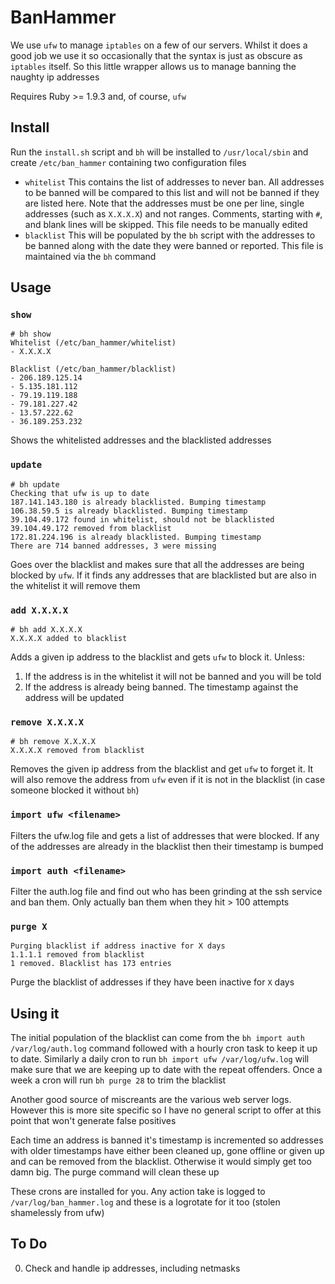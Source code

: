 # BanHammer

We use `ufw` to manage `iptables` on a few of our servers. Whilst it does a good job we use it so occasionally that the syntax is just as obscure as `iptables` itself. So this little wrapper allows us to manage banning the naughty ip addresses

Requires Ruby >= 1.9.3 and, of course, `ufw`

## Install

Run the `install.sh` script and `bh` will be installed to `/usr/local/sbin` and create `/etc/ban_hammer` containing two configuration files

* `whitelist` This contains the list of addresses to never ban. All addresses to be banned will be compared to this list and will not be banned if they are listed here. Note that the addresses must be one per line, single addresses (such as `X.X.X.X`) and not ranges. Comments, starting with `#`, and blank lines will be skipped. This file needs to be manually edited
* `blacklist` This will be populated by the `bh` script with the addresses to be banned along with the date they were banned or reported. This file is maintained via the `bh` command

## Usage

### `show`

	# bh show
	Whitelist (/etc/ban_hammer/whitelist)
	- X.X.X.X
	
	Blacklist (/etc/ban_hammer/blacklist)
	- 206.189.125.14
	- 5.135.181.112
	- 79.19.119.188
	- 79.181.227.42
	- 13.57.222.62
	- 36.189.253.232

Shows the whitelisted addresses and the blacklisted addresses

### `update`

	# bh update
	Checking that ufw is up to date
	187.141.143.180 is already blacklisted. Bumping timestamp
	106.38.59.5 is already blacklisted. Bumping timestamp
	39.104.49.172 found in whitelist, should not be blacklisted
	39.104.49.172 removed from blacklist
	172.81.224.196 is already blacklisted. Bumping timestamp
	There are 714 banned addresses, 3 were missing

Goes over the blacklist and makes sure that all the addresses are being blocked by `ufw`. If it finds any addresses that are blacklisted but are also in the whitelist it will remove them

### `add X.X.X.X`

	# bh add X.X.X.X
	X.X.X.X added to blacklist

Adds a given ip address to the blacklist and gets `ufw` to block it. Unless:

1. If the address is in the whitelist it will not be banned and you will be told
2. If the address is already being banned. The timestamp against the address will be updated

### `remove X.X.X.X`

	# bh remove X.X.X.X
	X.X.X.X removed from blacklist

Removes the given ip address from the blacklist and get `ufw` to forget it. It will also remove the address from `ufw` even if it is not in the blacklist (in case someone blocked it without `bh`)

### `import ufw <filename>`

Filters the ufw.log file and gets a list of addresses that were blocked. If any of the addresses are already in the blacklist then their timestamp is bumped

### `import auth <filename>`

Filter the auth.log file and find out who has been grinding at the ssh service and ban them. Only actually ban them when they hit > 100 attempts

### `purge X`

	Purging blacklist if address inactive for X days
	1.1.1.1 removed from blacklist
	1 removed. Blacklist has 173 entries

Purge the blacklist of addresses if they have been inactive for `X` days

## Using it

The initial population of the blacklist can come from the `bh import auth /var/log/auth.log` command followed with a hourly cron task to keep it up to date. Similarly a daily cron to run `bh import ufw /var/log/ufw.log` will make sure that we are keeping up to date with the repeat offenders. Once a week a cron will run `bh purge 28` to trim the blacklist

Another good source of miscreants are the various web server logs. However this is more site specific so I have no general script to offer at this point that won't generate false positives

Each time an address is banned it's timestamp is incremented so addresses with older timestamps have either been cleaned up, gone offline or given up and can be removed from the blacklist. Otherwise it would simply get too damn big. The purge command will clean these up

These crons are installed for you. Any action take is logged to `/var/log/ban_hammer.log` and these is a logrotate for it too (stolen shamelessly from ufw)

## To Do

0. Check and handle ip addresses, including netmasks
